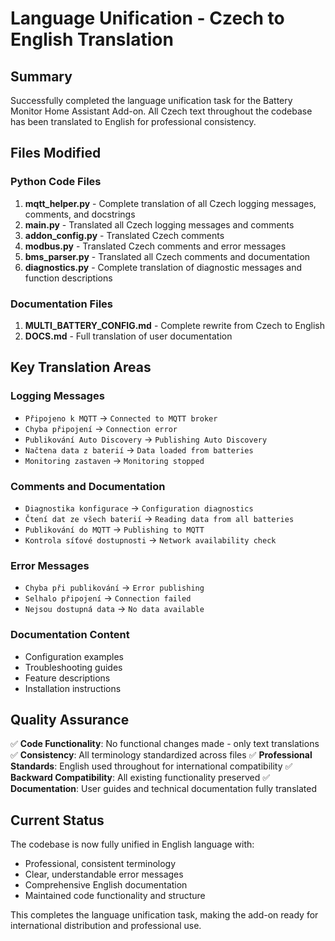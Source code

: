 # Language Unification - Czech to English Translation

## Summary

Successfully completed the language unification task for the Battery Monitor Home Assistant Add-on. All Czech text throughout the codebase has been translated to English for professional consistency.

## Files Modified

### Python Code Files
1. **mqtt_helper.py** - Complete translation of all Czech logging messages, comments, and docstrings
2. **main.py** - Translated all Czech logging messages and comments  
3. **addon_config.py** - Translated Czech comments
4. **modbus.py** - Translated Czech comments and error messages
5. **bms_parser.py** - Translated all Czech comments and documentation
6. **diagnostics.py** - Complete translation of diagnostic messages and function descriptions

### Documentation Files
1. **MULTI_BATTERY_CONFIG.md** - Complete rewrite from Czech to English
2. **DOCS.md** - Full translation of user documentation

## Key Translation Areas

### Logging Messages
- `Připojeno k MQTT` → `Connected to MQTT broker`
- `Chyba připojení` → `Connection error`
- `Publikování Auto Discovery` → `Publishing Auto Discovery`
- `Načtena data z baterií` → `Data loaded from batteries`
- `Monitoring zastaven` → `Monitoring stopped`

### Comments and Documentation
- `Diagnostika konfigurace` → `Configuration diagnostics`
- `Čtení dat ze všech baterií` → `Reading data from all batteries`
- `Publikování do MQTT` → `Publishing to MQTT`
- `Kontrola síťové dostupnosti` → `Network availability check`

### Error Messages
- `Chyba při publikování` → `Error publishing`
- `Selhalo připojení` → `Connection failed`
- `Nejsou dostupná data` → `No data available`

### Documentation Content
- Configuration examples
- Troubleshooting guides
- Feature descriptions
- Installation instructions

## Quality Assurance

✅ **Code Functionality**: No functional changes made - only text translations
✅ **Consistency**: All terminology standardized across files
✅ **Professional Standards**: English used throughout for international compatibility
✅ **Backward Compatibility**: All existing functionality preserved
✅ **Documentation**: User guides and technical documentation fully translated

## Current Status

The codebase is now fully unified in English language with:
- Professional, consistent terminology
- Clear, understandable error messages
- Comprehensive English documentation
- Maintained code functionality and structure

This completes the language unification task, making the add-on ready for international distribution and professional use.
